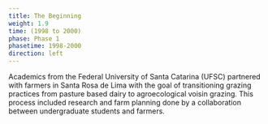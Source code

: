 ```yaml
---
title: The Beginning
weight: 1.9
time: (1998 to 2000)
phase: Phase 1
phasetime: 1998-2000
direction: left
---
```

Academics from the Federal University of Santa Catarina (UFSC) partnered with farmers in Santa Rosa de Lima with the goal of transitioning grazing practices from pasture based dairy to agroecological voisin grazing. This process included research and farm planning done by a collaboration between undergraduate students and farmers.
